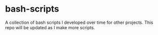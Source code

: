 # bash-scripts

A collection of bash scripts I developed over time for other projects. This repo will be updated as I make more scripts.
